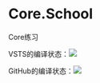# Core.School
Core练习




VSTS的编译状态：<img src="https://qingyang8968.visualstudio.com/_apis/public/build/definitions/298b57bd-ada7-4d50-b812-cfcb42723e17/3/badge" />

GitHub的编译状态：<img src="https://qingyang8968.visualstudio.com/_apis/public/build/definitions/298b57bd-ada7-4d50-b812-cfcb42723e17/2/badge" />
